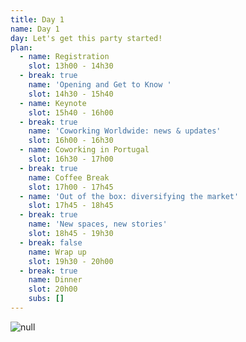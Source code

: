 ```yaml
---
title: Day 1
name: Day 1
day: Let's get this party started!
plan:
  - name: Registration
    slot: 13h00 - 14h30
  - break: true
    name: 'Opening and Get to Know '
    slot: 14h30 - 15h40
  - name: Keynote
    slot: 15h40 - 16h00
  - break: true
    name: 'Coworking Worldwide: news & updates'
    slot: 16h00 - 16h30
  - name: Coworking in Portugal
    slot: 16h30 - 17h00
  - break: true
    name: Coffee Break
    slot: 17h00 - 17h45
  - name: 'Out of the box: diversifying the market'
    slot: 17h45 - 18h45
  - break: true
    name: 'New spaces, new stories'
    slot: 18h45 - 19h30
  - break: false
    name: Wrap up
    slot: 19h30 - 20h00
  - break: true
    name: Dinner
    slot: 20h00
    subs: []
---
```

![null](/media/uploads/day-1-speakers.png)
